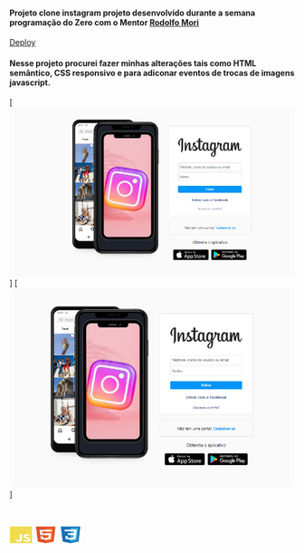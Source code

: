 #### Projeto clone instagram projeto desenvolvido durante a semana programação do Zero com o Mentor <a href="https://www.youtube.com/c/RodolfoMori"> Rodolfo Mori</a>

<a href="https://clone-instagram-topaz.vercel.app/">Deploy</a>


#### Nesse projeto procurei fazer minhas alterações tais como HTML semântico, CSS responsivo e para adiconar eventos de trocas de imagens javascript.

[<img src="src/img/img1.png">]
[<img src="src/img/img2.png">]


<br>
<br>
<img align="center" alt="Js" height="30" width="40" src="https://raw.githubusercontent.com/devicons/devicon/master/icons/javascript/javascript-plain.svg">
  <img align="center" alt="HTML" height="30" width="40" src="https://raw.githubusercontent.com/devicons/devicon/master/icons/html5/html5-original.svg">
  <img align="center" alt="CSS" height="30" width="40" src="https://raw.githubusercontent.com/devicons/devicon/master/icons/css3/css3-original.svg">
</div>